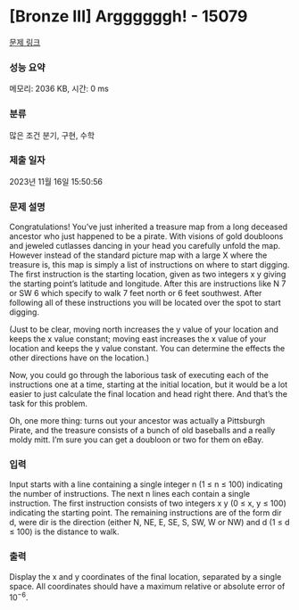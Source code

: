 # [Bronze III] Arggggggh! - 15079 

[문제 링크](https://www.acmicpc.net/problem/15079) 

### 성능 요약

메모리: 2036 KB, 시간: 0 ms

### 분류

많은 조건 분기, 구현, 수학

### 제출 일자

2023년 11월 16일 15:50:56

### 문제 설명

<p>Congratulations! You’ve just inherited a treasure map from a long deceased ancestor who just happened to be a pirate. With visions of gold doubloons and jeweled cutlasses dancing in your head you carefully unfold the map. However instead of the standard picture map with a large X where the treasure is, this map is simply a list of instructions on where to start digging. The first instruction is the starting location, given as two integers x y giving the starting point’s latitude and longitude. After this are instructions like N 7 or SW 6 which specify to walk 7 feet north or 6 feet southwest. After following all of these instructions you will be located over the spot to start digging.</p>

<p>(Just to be clear, moving north increases the y value of your location and keeps the x value constant; moving east increases the x value of your location and keeps the y value constant. You can determine the effects the other directions have on the location.)</p>

<p>Now, you could go through the laborious task of executing each of the instructions one at a time, starting at the initial location, but it would be a lot easier to just calculate the final location and head right there. And that’s the task for this problem.</p>

<p>Oh, one more thing: turns out your ancestor was actually a Pittsburgh Pirate, and the treasure consists of a bunch of old baseballs and a really moldy mitt. I’m sure you can get a doubloon or two for them on eBay.</p>

### 입력 

 <p>Input starts with a line containing a single integer n (1 ≤ n ≤ 100) indicating the number of instructions. The next n lines each contain a single instruction. The first instruction consists of two integers x y (0 ≤ x, y ≤ 100) indicating the starting point. The remaining instructions are of the form dir d, were dir is the direction (either N, NE, E, SE, S, SW, W or NW) and d (1 ≤ d ≤ 100) is the distance to walk.</p>

### 출력 

 <p>Display the x and y coordinates of the final location, separated by a single space. All coordinates should have a maximum relative or absolute error of 10<sup>−6</sup>.</p>

